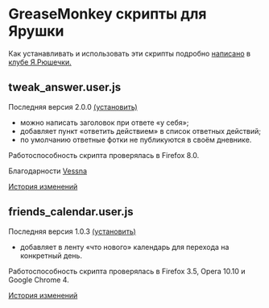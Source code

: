GreaseMonkey скрипты для Ярушки
===============================

Как устанавливать и использовать эти скрипты подробно [написано](http://clubs.ya.ru/4611686018427409269/replies.xml?item_no=874)
в [клубе Я.Рюшечки.](http://clubs.ya.ru/4611686018427409269/)

tweak_answer.user.js
--------------------

Последняя версия 2.0.0 [(установить)](http://github.com/alexeyten/yaru-tweaks/raw/2.0.0/tweak_answer.user.js)

* можно написать заголовок при ответе «у себя»;
* добавляет пункт «ответить действием» в список ответных действий;
* по умолчанию ответные фотки не публикуются в своём дневнике.

Работоспособность скрипта проверялась в Firefox 8.0.

Благодарности [Vessna](http://vessna005.ya.ru/)

[История изменений](http://github.com/alexeyten/yaru-tweaks/raw/master/tweak_answer.changelog)


friends_calendar.user.js
------------------------

Последняя версия 1.0.3 [(установить)](http://github.com/alexeyten/yaru-tweaks/raw/fc1.0.3/friends_calendar.user.js)

* добавляет в ленту «что нового» календарь для перехода на конкретный день.

Работоспособность скрипта проверялась в Firefox 3.5, Opera 10.10 и Google Chrome 4.

[История изменений](http://github.com/alexeyten/yaru-tweaks/raw/master/friends_calendar.changelog)

